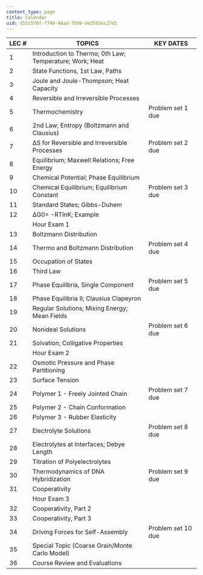 ```yaml
---
content_type: page
title: Calendar
uid: d551570f-f748-98ad-7b99-de2565ec27d1
---
```


| LEC # | TOPICS | KEY DATES |
| --- | --- | --- |
| 1 | Introduction to Thermo; 0th Law; Temperature; Work; Heat |  |
| 2 | State Functions, 1st Law, Paths |  |
| 3 | Joule and Joule-Thompson; Heat Capacity |  |
| 4 | Reversible and Irreversible Processes |  |
| 5 | Thermochemistry | Problem set 1 due |
| 6 | 2nd Law; Entropy (Boltzmann and Clausius) |  |
| 7 | ΔS for Reversible and Irreversible Processes | Problem set 2 due |
| 8 | Equilibrium; Maxwell Relations; Free Energy |  |
| 9 | Chemical Potential; Phase Equilibrium |  |
| 10 | Chemical Equilibrium; Equilibrium Constant | Problem set 3 due |
| 11 | Standard States; Gibbs-Duhem |  |
| 12 | ΔG0\= -RTlnK; Example |  |
|  | Hour Exam 1 |  |
| 13 | Boltzmann Distribution |  |
| 14 | Thermo and Boltzmann Distribution | Problem set 4 due |
| 15 | Occupation of States |  |
| 16 | Third Law |  |
| 17 | Phase Equilibria, Single Component | Problem set 5 due |
| 18 | Phase Equilibria II; Clausius Clapeyron |  |
| 19 | Regular Solutions; Mixing Energy; Mean Fields |  |
| 20 | Nonideal Solutions | Problem set 6 due |
| 21 | Solvation; Colligative Properties |  |
|  | Hour Exam 2 |  |
| 22 | Osmotic Pressure and Phase Partitioning |  |
| 23 | Surface Tension |  |
| 24 | Polymer 1 - Freely Jointed Chain | Problem set 7 due |
| 25 | Polymer 2 - Chain Conformation |  |
| 26 | Polymer 3 - Rubber Elasticity |  |
| 27 | Electrolyte Solutions | Problem set 8 due |
| 28 | Electrolytes at Interfaces; Debye Length |  |
| 29 | Titration of Polyelectrolytes |  |
| 30 | Thermodynamics of DNA Hybridization | Problem set 9 due |
| 31 | Cooperativity |  |
|  | Hour Exam 3 |  |
| 32 | Cooperativity, Part 2 |  |
| 33 | Cooperativity, Part 3 |  |
| 34 | Driving Forces for Self-Assembly | Problem set 10 due |
| 35 | Special Topic (Coarse Grain/Monte Carlo Model) |  |
| 36 | Course Review and Evaluations |